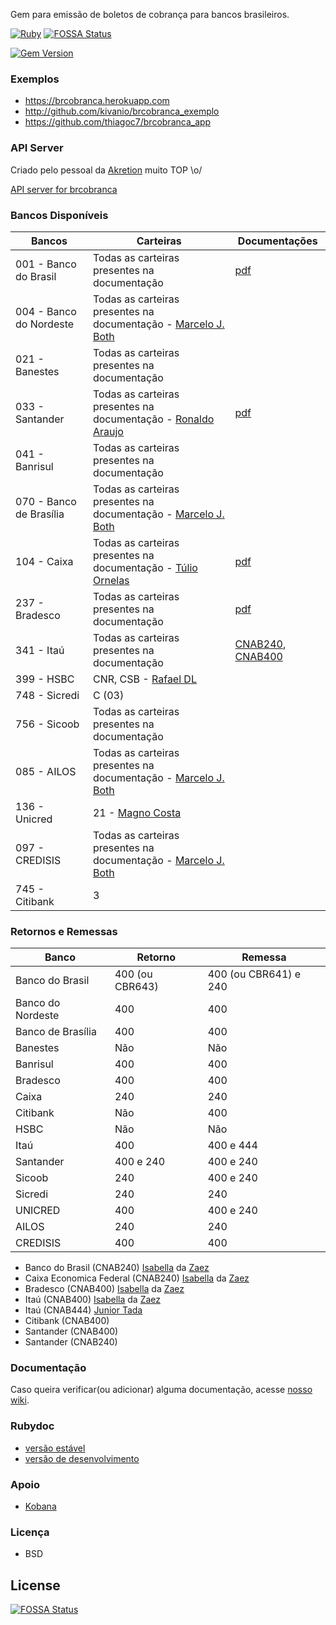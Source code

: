 Gem para emissão de boletos de cobrança para bancos brasileiros.

[![Ruby](https://github.com/kivanio/brcobranca/actions/workflows/main.yml/badge.svg)](https://github.com/kivanio/brcobranca/actions/workflows/main.yml)
[![FOSSA Status](https://app.fossa.com/api/projects/git%2Bgithub.com%2Fkivanio%2Fbrcobranca.svg?type=shield)](https://app.fossa.com/projects/git%2Bgithub.com%2Fkivanio%2Fbrcobranca?ref=badge_shield)

[![Gem Version](http://img.shields.io/gem/v/brcobranca.svg)][gem]

[gem]: https://rubygems.org/gems/brcobranca

### Exemplos

- https://brcobranca.herokuapp.com
- http://github.com/kivanio/brcobranca_exemplo
- https://github.com/thiagoc7/brcobranca_app

### API Server

Criado pelo pessoal da [Akretion](http://www.akretion.com) muito TOP \o/

[API server for brcobranca](https://github.com/akretion/boleto_cnab_api)

### Bancos Disponíveis

| Bancos                  | Carteiras                                                                                         | Documentações                                                                                                                                                                                               |
| ----------------------- | ------------------------------------------------------------------------------------------------- | ----------------------------------------------------------------------------------------------------------------------------------------------------------------------------------------------------------- |
| 001 - Banco do Brasil   | Todas as carteiras presentes na documentação                                                      | [pdf](http://www.bb.com.br/docs/pub/emp/empl/dwn/Doc5175Bloqueto.pdf)                                                                                                                                       |
| 004 - Banco do Nordeste | Todas as carteiras presentes na documentação - [Marcelo J. Both](https://github.com/marceloboth)  |                                                                                                                                                                                                             |
| 021 - Banestes          | Todas as carteiras presentes na documentação                                                      |                                                                                                                                                                                                             |
| 033 - Santander         | Todas as carteiras presentes na documentação - [Ronaldo Araujo](https://github.com/ronaldoaraujo) | [pdf](http://177.69.143.161:81/Treinamento/SisMoura/Documentação%20Boleto%20Remessa/Documentacao_SANTANDER/Layout%20de%20Cobrança%20-%20Código%20de%20Barras%20Santander%20Setembro%202012%20v%202%203.pdf) |
| 041 - Banrisul          | Todas as carteiras presentes na documentação                                                      |                                                                                                                                                                                                             |
| 070 - Banco de Brasília | Todas as carteiras presentes na documentação - [Marcelo J. Both](https://github.com/marceloboth)  |                                                                                                                                                                                                             |
| 104 - Caixa             | Todas as carteiras presentes na documentação - [Túlio Ornelas](https://github.com/tulios)         | [pdf](http://downloads.caixa.gov.br/_arquivos/cobranca_caixa_sigcb/manuais/CODIGO_BARRAS_SIGCB.PDF)                                                                                                         |
| 237 - Bradesco          | Todas as carteiras presentes na documentação                                                      | [pdf](http://www.bradesco.com.br/portal/PDF/pessoajuridica/solucoes-integradas/outros/layout-de-arquivo/cobranca/4008-524-0121-08-layout-cobranca-versao-portugues.pdf)                                     |
| 341 - Itaú              | Todas as carteiras presentes na documentação                                                      | [CNAB240](http://download.itau.com.br/bankline/cobranca_cnab240.pdf), [CNAB400](http://download.itau.com.br/bankline/layout_cobranca_400bytes_cnab_itau_mensagem.pdf)                                       |
| 399 - HSBC              | CNR, CSB - [Rafael DL](https://github.com/rafaeldl)                                               |                                                                                                                                                                                                             |
| 748 - Sicredi           | C (03)                                                                                            |                                                                                                                                                                                                             |
| 756 - Sicoob            | Todas as carteiras presentes na documentação                                                      |                                                                                                                                                                                                             |
| 085 - AILOS             | Todas as carteiras presentes na documentação - [Marcelo J. Both](https://github.com/marceloboth)  |                                                                                                                                                                                                             |
| 136 - Unicred           | 21 - [Magno Costa](https://github.com/mbcosta)                                                    |                                                                                                                                                                                                             |
| 097 - CREDISIS          | Todas as carteiras presentes na documentação - [Marcelo J. Both](https://github.com/marceloboth)  |                                                                                                                                                                                                             |
| 745 - Citibank          | 3                                                                                                 |                                                                                                                                                                                                             |

### Retornos e Remessas

| Banco             | Retorno         | Remessa               |
| ----------------- | --------------- | --------------------- |
| Banco do Brasil   | 400 (ou CBR643) | 400 (ou CBR641) e 240 |
| Banco do Nordeste | 400             | 400                   |
| Banco de Brasília | 400             | 400                   |
| Banestes          | Não             | Não                   |
| Banrisul          | 400             | 400                   |
| Bradesco          | 400             | 400                   |
| Caixa             | 240             | 240                   |
| Citibank          | Não             | 400                   |
| HSBC              | Não             | Não                   |
| Itaú              | 400             | 400 e 444             |
| Santander         | 400 e 240       | 400 e 240             |
| Sicoob            | 240             | 400 e 240             |
| Sicredi           | 240             | 240                   |
| UNICRED           | 400             | 400 e 240             |
| AILOS             | 240             | 240                   |
| CREDISIS          | 400             | 400                   |

- Banco do Brasil (CNAB240) [Isabella](https://github.com/isabellaSantos) da [Zaez](http://www.zaez.net)
- Caixa Economica Federal (CNAB240) [Isabella](https://github.com/isabellaSantos) da [Zaez](http://www.zaez.net)
- Bradesco (CNAB400) [Isabella](https://github.com/isabellaSantos) da [Zaez](http://www.zaez.net)
- Itaú (CNAB400) [Isabella](https://github.com/isabellaSantos) da [Zaez](http://www.zaez.net)
- Itaú (CNAB444) [Junior Tada](https://github.com/juniortada) 
- Citibank (CNAB400)
- Santander (CNAB400)
- Santander (CNAB240)

### Documentação

Caso queira verificar(ou adicionar) alguma documentação, acesse [nosso wiki](https://github.com/kivanio/brcobranca/wiki).

### Rubydoc

- [versão estável](http://rubydoc.info/gems/brcobranca)
- [versão de desenvolvimento](http://rubydoc.info/github/kivanio/brcobranca/master/frames)

### Apoio

- [Kobana](https://www.kobana.com.br)

### Licença

- BSD


## License
[![FOSSA Status](https://app.fossa.com/api/projects/git%2Bgithub.com%2Fkivanio%2Fbrcobranca.svg?type=large)](https://app.fossa.com/projects/git%2Bgithub.com%2Fkivanio%2Fbrcobranca?ref=badge_large)
